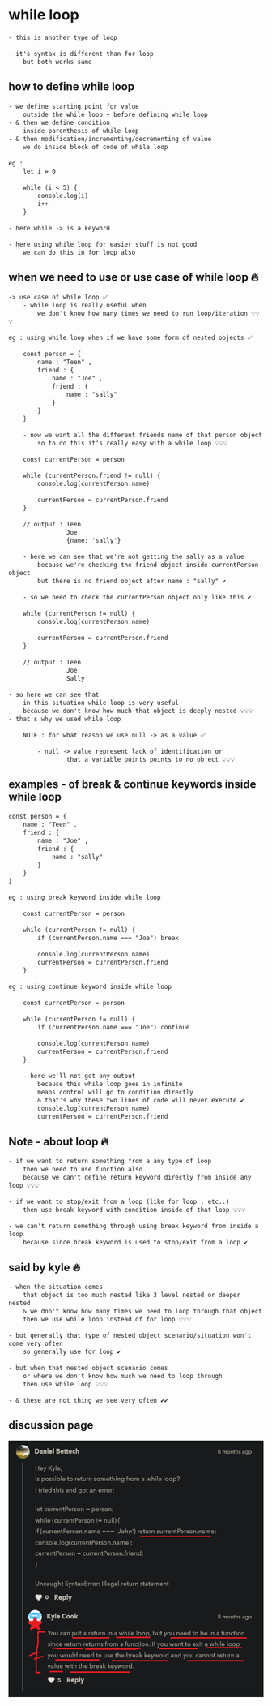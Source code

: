 # while loop

    - this is another type of loop

    - it's syntax is different than for loop
        but both works same

## how to define while loop

    - we define starting point for value
        outside the while loop + before defining while loop
    - & then we define condition
        inside parenthesis of while loop
    - & then modification/incrementing/decrementing of value
        we do inside block of code of while loop

    eg : 
        let i = 0 

        while (i < 5) {
            console.log(i)
            i++
        }

    - here while -> is a keyword

    - here using while loop for easier stuff is not good
        we can do this in for loop also

## when we need to use or use case of while loop 🔥

    -> use case of while loop ✅
        - while loop is really useful when
            we don't know how many times we need to run loop/iteration 💡💡💡
    
    eg : using while loop when if we have some form of nested objects ✅

        const person = {
            name : "Teen" , 
            friend : {
                name : "Joe" , 
                friend : {
                    name : "sally"
                }
            }
        }

        - now we want all the different friends name of that person object
            so to do this it's really easy with a while loop 💡💡💡

        const currentPerson = person

        while (currentPerson.friend != null) {
            console.log(currentPerson.name)

            currentPerson = currentPerson.friend
        }

        // output : Teen
                    Joe
                    {name: 'sally'}

        - here we can see that we're not getting the sally as a value
            because we're checking the friend object inside currentPerson object
            but there is no friend object after name : "sally" ✔

        - so we need to check the currentPerson object only like this ✔ 

        while (currentPerson != null) {
            console.log(currentPerson.name)

            currentPerson = currentPerson.friend
        }       

        // output : Teen
                    Joe
                    Sally

    - so here we can see that 
        in this situation while loop is very useful 
        because we don't know how much that object is deeply nested 💡💡💡
    - that's why we used while loop

        NOTE : for what reason we use null -> as a value ✅

            - null -> value represent lack of identification or
                    that a variable points points to no object 💡💡💡

## examples - of break & continue keywords inside while loop 

    const person = {
        name : "Teen" , 
        friend : {
            name : "Joe" , 
            friend : {
                name : "sally"
            }
        }
    }

    eg : using break keyword inside while loop

        const currentPerson = person
        
        while (currentPerson != null) {
            if (currentPerson.name === "Joe") break

            console.log(currentPerson.name)
            currentPerson = currentPerson.friend
        }

    eg : using continue keyword inside while loop

        const currentPerson = person
        
        while (currentPerson != null) {
            if (currentPerson.name === "Joe") continue

            console.log(currentPerson.name)
            currentPerson = currentPerson.friend
        }    

        - here we'll not get any output 
            because this while loop goes in infinite
            means control will go to condition directly 
            & that's why these two lines of code will never execute ✔️
            console.log(currentPerson.name)
            currentPerson = currentPerson.friend

## Note - about loop 🔥

    - if we want to return something from a any type of loop
        then we need to use function also
        because we can't define return keyword directly from inside any loop 💡💡💡

    - if we want to stop/exit from a loop (like for loop , etc..) 
        then use break keyword with condition inside of that loop 💡💡💡

    - we can't return something through using break keyword from inside a loop
        because since break keyword is used to stop/exit from a loop ✔️

## said by kyle 🔥

    - when the situation comes 
        that object is too much nested like 3 level nested or deeper nested
        & we don't know how many times we need to loop through that object
        then we use while loop instead of for loop 💡💡💡

    - but generally that type of nested object scenario/situation won't come very often
        so generally use for loop ✔️

    - but when that nested object scenario comes 
        or where we don't know how much we need to loop through 
        then use while loop 💡💡💡

    - & these are not thing we see very often ✔✔ 

## discussion page

!["while loop"](../../all-chats-pics-of-lectures/1-beginner-JS-course-chats-pics/50-while-loop.png "while loop")

